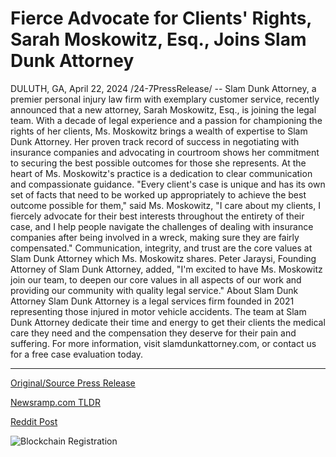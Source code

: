 # Fierce Advocate for Clients' Rights, Sarah Moskowitz, Esq., Joins Slam Dunk Attorney

DULUTH, GA, April 22, 2024 /24-7PressRelease/ -- Slam Dunk Attorney, a premier personal injury law firm with exemplary customer service, recently announced that a new attorney, Sarah Moskowitz, Esq., is joining the legal team.  With a decade of legal experience and a passion for championing the rights of her clients, Ms. Moskowitz brings a wealth of expertise to Slam Dunk Attorney. Her proven track record of success in negotiating with insurance companies and advocating in courtroom shows her commitment to securing the best possible outcomes for those she represents. At the heart of Ms. Moskowitz's practice is a dedication to clear communication and compassionate guidance.  "Every client's case is unique and has its own set of facts that need to be worked up appropriately to achieve the best outcome possible for them," said Ms. Moskowitz, "I care about my clients, I fiercely advocate for their best interests throughout the entirety of their case, and I help people navigate the challenges of dealing with insurance companies after being involved in a wreck, making sure they are fairly compensated."   Communication, integrity, and trust are the core values at Slam Dunk Attorney which Ms. Moskowitz shares. Peter Jaraysi, Founding Attorney of Slam Dunk Attorney, added, "I'm excited to have Ms. Moskowitz join our team, to deepen our core values in all aspects of our work and providing our community with quality legal service."  About Slam Dunk Attorney  Slam Dunk Attorney is a legal services firm founded in 2021 representing those injured in motor vehicle accidents. The team at Slam Dunk Attorney dedicate their time and energy to get their clients the medical care they need and the compensation they deserve for their pain and suffering. For more information, visit slamdunkattorney.com, or contact us for a free case evaluation today. 

---

[Original/Source Press Release](https://www.24-7pressrelease.com/press-release/510232/fierce-advocate-for-clients-rights-sarah-moskowitz-esq-joins-slam-dunk-attorney)
                    

[Newsramp.com TLDR](https://newsramp.com/curated-news/premier-personal-injury-law-firm-welcomes-new-attorney-sarah-moskowitz-esq/51364de072ff037b148f5e43a4cedfa9) 

 



[Reddit Post](https://www.reddit.com/r/newsramp/comments/1ca4fc8/premier_personal_injury_law_firm_welcomes_new/) 



![Blockchain Registration](https://cdn.newsramp.app/24-7PressRelease/qrcode/244/22/healkGAK.webp)